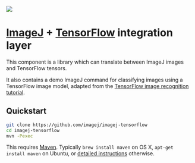 [![](https://travis-ci.org/imagej/imagej-tensorflow.svg)](https://travis-ci.org/imagej/imagej-tensorflow)

# [ImageJ](https://imagej.net/) + [TensorFlow](https://www.tensorflow.org) integration layer

This component is a library which can translate between ImageJ images and
TensorFlow tensors.

It also contains a demo ImageJ command for classifying images using a
TensorFlow image model, adapted from the [TensorFlow image recognition
tutorial](https://www.tensorflow.org/tutorials/image_recognition).

## Quickstart

```sh
git clone https://github.com/imagej/imagej-tensorflow
cd imagej-tensorflow
mvn -Pexec
```

This requires [Maven](https://maven.apache.org/install.html).  Typically `brew
install maven` on OS X, `apt-get install maven` on Ubuntu, or [detailed
instructions](https://maven.apache.org/install.html) otherwise.
